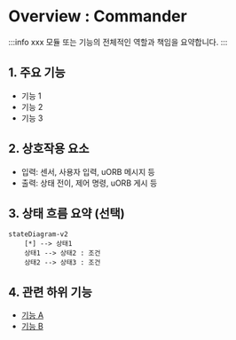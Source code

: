 # Overview : Commander

:::info
xxx 모듈 또는 기능의 전체적인 역할과 책임을 요약합니다.
:::

## 1. 주요 기능

- 기능 1
- 기능 2
- 기능 3

## 2. 상호작용 요소

- 입력: 센서, 사용자 입력, uORB 메시지 등
- 출력: 상태 전이, 제어 명령, uORB 게시 등

## 3. 상태 흐름 요약 (선택)

```mermaid
stateDiagram-v2
    [*] --> 상태1
    상태1 --> 상태2 : 조건
    상태2 --> 상태3 : 조건
```

## 4. 관련 하위 기능

- [기능 A](./기능A/)
- [기능 B](./기능B/)
